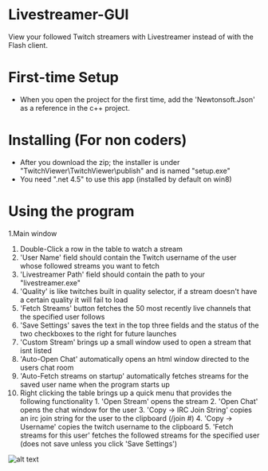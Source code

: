 Livestreamer-GUI
================
View your followed Twitch streamers with Livestreamer instead of with the Flash client.

First-time Setup
================
* When you open the project for the first time, add the 'Newtonsoft.Json' as a reference in the c++ project.

Installing (For non coders)
================
* After you download the zip; the installer is under "TwitchViewer\TwitchViewer\publish\" and is named "setup.exe"
* You need ".net 4.5" to use this app (installed by default on win8)

Using the program
================

1.Main window

  1. Double-Click a row in the table to watch a stream
  2. 'User Name' field should contain the Twitch username of the user whose followed streams you want to fetch
  3. 'Livestreamer Path' field should contain the path to your "livestreamer.exe"
  4. 'Quality' is like twitches built in quality selector, if a stream doesn't have a certain quality it will fail to load
  5. 'Fetch Streams' button fetches the 50 most recently live channels that the specified user follows
  6. 'Save Settings' saves the text in the top three fields and the status of the two checkboxes to the right for future launches
  7. 'Custom Stream' brings up a small window used to open a stream that isnt listed
  8. 'Auto-Open Chat' automatically opens an html window directed to the users chat room
  9. 'Auto-Fetch streams on startup' automatically fetches streams for the saved user name when the program starts up
  10. Right clicking the table brings up a quick menu that provides the following functionality
    1. 'Open Stream' opens the stream
    2. 'Open Chat' opens the chat window for the user
    3. 'Copy -> IRC Join String' copies an irc join string for the user to the clipboard (/join #<username>)
    4. 'Copy -> Username' copies the twitch username to the clipboard
    5. 'Fetch streams for this user' fetches the followed streams for the specified user (does not save unless you click 'Save Settings')


![alt text](https://camo.githubusercontent.com/e6fd256eff030d70ab7bed79d12429e84e840b9f/687474703a2f2f692e696d6775722e636f6d2f553172327054502e706e67 "Main Window")
